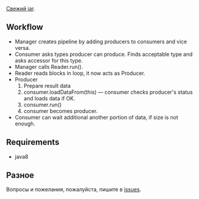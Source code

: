 [Свежий jar](https://drive.google.com/open?id=1rdsRSw4cQU8vrSoTZ9LZ3BWSKoQcNioE).

## Workflow

- Manager creates pipeline by adding producers to consumers and vice versa.
- Consumer asks types producer can produce. 
Finds acceptable type and asks accessor for this type.
- Manager calls Reader.run().
- Reader reads blocks in loop, it now acts as Producer.
- Producer
   1. Prepare result data
   2. consumer.loadDataFrom(this) &mdash; 
   consumer checks producer's status and loads data if OK.
   3. consumer.run()
   4. consumer becomes producer.
- Consumer can wait additional another portion of data, if size is not enough.

## Requirements

- java8

## Разное

Вопросы и пожелания, пожалуйста, пишите в [issues](https://github.com/kystyn/java/issues).

